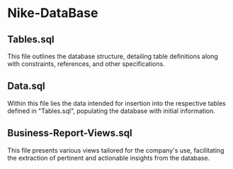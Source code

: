 # Nike-DataBase

<h2>Tables.sql</h2>
<p>This file outlines the database structure, detailing table definitions along with constraints, references, and other specifications.</p>

<h2>Data.sql</h2>
<p>Within this file lies the data intended for insertion into the respective tables defined in "Tables.sql", populating the database with initial information.</p>

<h2>Business-Report-Views.sql</h2>
<p>This file presents various views tailored for the company's use, facilitating the extraction of pertinent and actionable insights from the database.</p>
